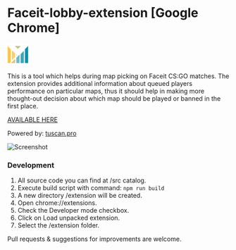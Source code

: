 # Faceit-lobby-extension [Google Chrome] 

![Logo](src/icons/icon48.png)

This is a tool which helps during map picking on Faceit CS:GO matches. The extension provides additional information about queued players performance on particular maps, thus it should help in making more thought-out decision about which map should be played or banned in the first place.

[AVAILABLE HERE](https://chrome.google.com/webstore/detail/faceit-lobby-extension/iocddpjkmoaaminicflaggnckdainlef)

Powered by: [tuscan.pro](https://tuscan.pro)


![Screenshot](https://lh3.googleusercontent.com/wfSmzWCSfwH--GdIoT1Dxcn--_PmmXTwHMod4yeQQ_cLKsY-mdFkIS4EK3swYiq4q3fS-5J_0Q=w640-h400-e365)


### Development

1. All source code you can find at /src catalog.
2. Execute build script with command: `npm run build`
3. A new directory /extension will be created. 
4. Open chrome://extensions.
5. Check the Developer mode checkbox.
6. Click on Load unpacked extension.
7. Select the /extension folder.

Pull requests & suggestions for improvements are welcome.

